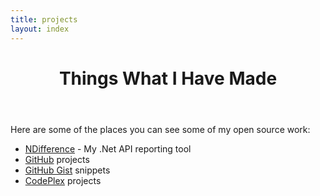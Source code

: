 ```yaml
---
title: projects
layout: index
---
```


<header>
	<h1 class="title">Things What I Have Made</h1>
</header>

<p>Here are some of the places you can see some of my open source work:</p>

<ul>
	<li><a href="{{ site.url }}/ndifference/">NDifference</a> - My .Net API reporting tool</li>
	<li><a href="{{ site.githuburl }}">GitHub</a> projects</li>
	<li><a href="{{ site.gisturl }}">GitHub Gist</a> snippets</li>
	<li><a href="{{ site.codeplexurl }}">CodePlex</a> projects</li>
</ul>
